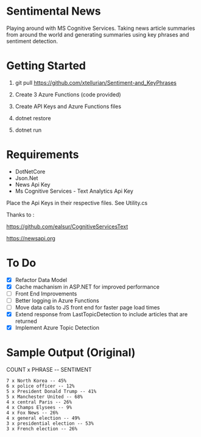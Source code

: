 # Sentimental News
Playing around with MS Cognitive Services. 
Taking news article summaries from around the world and generating summaries using key phrases and sentiment detection.

# Getting Started

1) git pull https://github.com/xtellurian/Sentiment-and_KeyPhrases

2) Create 3 Azure Functions (code provided)

3) Create API Keys and Azure Functions files

4) dotnet restore

5) dotnet run



# Requirements 

* DotNetCore
* Json.Net
* News Api Key
* Ms Cognitive Services - Text Analytics Api Key

Place the Api Keys in their respective files. See Utility.cs

Thanks to :

https://github.com/ealsur/CognitiveServicesText

https://newsapi.org

# To Do

- [x] Refactor Data Model
- [x] Cache machanism in ASP.NET for improved performance
- [ ] Front End Improvements
- [ ] Better logging in Azure Functions
- [ ] Move data calls to JS front end for faster page load times
- [x] Extend response from LastTopicDetection to include articles that are returned
- [x] Implement Azure Topic Detection

# Sample Output (Original)

COUNT x PHRASE -- SENTIMENT

```
7 x North Korea -- 45%
6 x police officer -- 12%
5 x President Donald Trump -- 41%
5 x Manchester United -- 68%
4 x central Paris -- 26%
4 x Champs Elysees -- 9%
4 x Fox News -- 26%
4 x general election -- 49%
3 x presidential election -- 53%
3 x French election -- 26%
```

